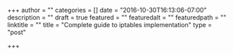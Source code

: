 +++
author = ""
categories = []
date = "2016-10-30T16:13:06-07:00"
description = ""
draft = true
featured = ""
featuredalt = ""
featuredpath = ""
linktitle = ""
title = "Complete guide to iptables implementation"
type = "post"

+++
